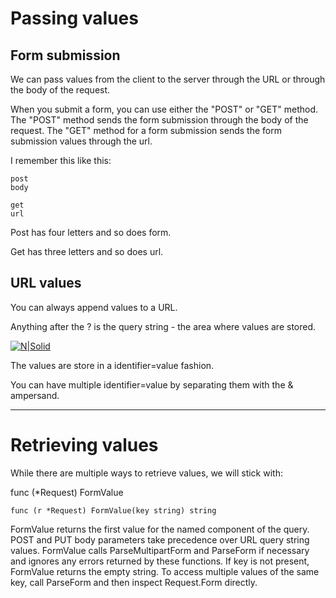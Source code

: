 # Passing values

##  Form submission

We can pass values from the client to the server through the URL or through the body of the request.

When you submit a form, you can use either the "POST" or "GET" method. The "POST" method sends the form submission through the body of the request. The "GET" method for a form submission sends the form submission values through the url.

I remember this like this:

```
post
body

get
url
```

Post has four letters and so does form.

Get has three letters and so does url.

## URL values

You can always append values to a URL.

Anything after the ? is the query string - the area where values are stored.

[![N|Solid](https://raw.githubusercontent.com/GoesToEleven/golang-web-dev/master/027_passing-data/URL.png)](https://raw.githubusercontent.com/GoesToEleven/golang-web-dev/master/027_passing-data/URL.png)

The values are store in a identifier=value fashion.

You can have multiple identifier=value by separating them with the & ampersand.

---

# Retrieving values

While there are multiple ways to retrieve values, we will stick with:

func (*Request) FormValue

```
func (r *Request) FormValue(key string) string
```

FormValue returns the first value for the named component of the query. POST and PUT body parameters take precedence over URL query string values. FormValue calls ParseMultipartForm and ParseForm if necessary and ignores any errors returned by these functions. If key is not present, FormValue returns the empty string. To access multiple values of the same key, call ParseForm and then inspect Request.Form directly.

